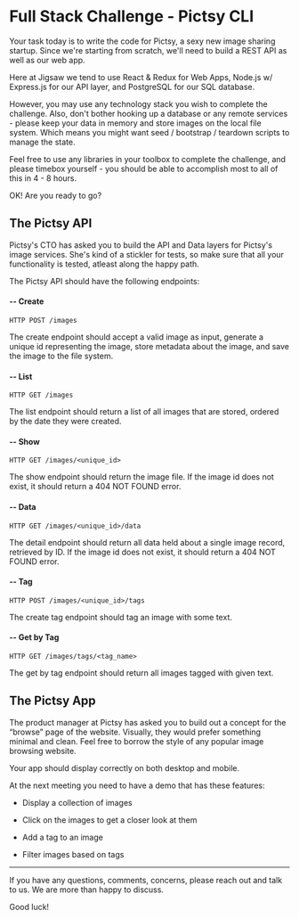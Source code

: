 # Full Stack Challenge - Pictsy CLI

Your task today is to write the code for Pictsy, a sexy new image sharing startup. Since we're starting from scratch, we'll need to build a REST API as well as our web app.

Here at Jigsaw we tend to use React & Redux for Web Apps, Node.js w/ Express.js for our API layer, and PostgreSQL for our SQL database.

However, you may use any technology stack you wish to complete the challenge. Also, don't bother hooking up a database or any remote services - please keep your data in memory and store images on the local file system. Which means you might want seed / bootstrap / teardown scripts to manage the state.

Feel free to use any libraries in your toolbox to complete the challenge, and please timebox yourself - you should be able to accomplish most to all of this in 4 - 8 hours.

OK! Are you ready to go?

## The Pictsy API 

Pictsy's CTO has asked you to build the API and Data layers for Pictsy's image services. She's kind of a stickler for tests, so make sure that all your functionality is tested, atleast along the happy path.

The Pictsy API should have the following endpoints:

#### -- Create
`HTTP POST /images`

The create endpoint should accept a valid image as input, generate a unique id representing the image, store metadata about the image, and save the image to the file system.

#### -- List
`HTTP GET /images`

The list endpoint should return a list of all images that are stored, ordered by the date they were created.

#### -- Show
`HTTP GET /images/<unique_id>`

The show endpoint should return the image file.
If the image id does not exist, it should return a 404 NOT FOUND error.

#### -- Data
`HTTP GET /images/<unique_id>/data`

The detail endpoint should return all data held about a single image record, retrieved by ID. 
If the image id does not exist, it should return a 404 NOT FOUND error.

#### -- Tag
`HTTP POST /images/<unique_id>/tags`

The create tag endpoint should tag an image with some text.

#### -- Get by Tag
`HTTP GET /images/tags/<tag_name>`

The get by tag endpoint should return all images tagged with given text.


## The Pictsy App

The product manager at Pictsy has asked you to build out a concept for the “browse” page of the website. Visually, they would prefer something minimal and clean. Feel free to borrow the style of any popular image browsing website.

Your app should display correctly on both desktop and mobile.

At the next meeting you need to have a demo that has these features:

* Display a collection of images

* Click on the images to get a closer look at them

* Add a tag to an image

* Filter images based on tags

---------------------------------------------------------------------

If you have any questions, comments, concerns, please reach out and talk to us. We are more than happy to discuss.

Good luck!
